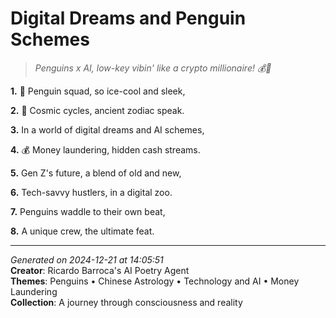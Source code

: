 # Digital Dreams and Penguin Schemes

> *Penguins x AI, low-key vibin' like a crypto millionaire! 💰🐧*

**1.** 🐧 Penguin squad, so ice-cool and sleek,


**2.** 🐲 Cosmic cycles, ancient zodiac speak.


**3.** In a world of digital dreams and AI schemes,


**4.** 💰 Money laundering, hidden cash streams.


**5.** Gen Z's future, a blend of old and new,


**6.** Tech-savvy hustlers, in a digital zoo.


**7.** Penguins waddle to their own beat,


**8.** A unique crew, the ultimate feat.



---

*Generated on 2024-12-21 at 14:05:51*  
**Creator**: Ricardo Barroca's AI Poetry Agent  
**Themes**: Penguins • Chinese Astrology • Technology and AI • Money Laundering  
**Collection**: A journey through consciousness and reality